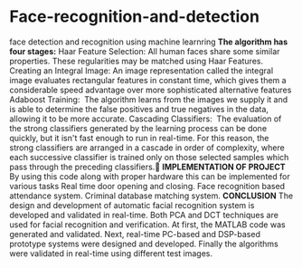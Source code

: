 # Face-recognition-and-detection
face detection and recognition using machine learnring
**The algorithm has four stages:**
Haar Feature Selection: All human faces share some similar properties. These regularities may be matched using Haar Features.
Creating an Integral Image: An image representation called the integral image evaluates rectangular features in constant time, which gives them a considerable speed advantage over more sophisticated alternative features
Adaboost Training:  The algorithm learns from the images we supply it and is able to determine the false positives and true negatives in the data, allowing it to be more accurate.
Cascading Classifiers:  The evaluation of the strong classifiers generated by the learning process can be done quickly, but it isn't fast enough to run in real-time. For this reason, the strong classifiers are arranged in a cascade in order of complexity, where each successive classifier is trained only on those selected samples which pass through the preceding classifiers.
**IMPLEMENTATION OF PROJECT**
By using this code along with proper hardware this can be implemented for various tasks
Real time door opening and closing.
Face recognition based attendance system.
Criminal database matching system.
**CONCLUSION**
The design and development of automatic facial recognition system is developed and validated in real-time. Both PCA and DCT techniques are used for facial recognition and verification. At first, the 
MATLAB code was generated and validated. Next, real-time PC-based and DSP-based prototype systems were designed and developed. 
Finally the algorithms were validated in real-time using different test images.
